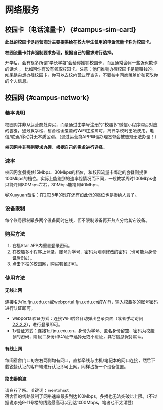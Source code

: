 # 网络服务

## 校园卡（电话流量卡） {#campus-sim-card}

**此处的校园卡是运营商对主要提供给在校大学生使用的电话流量卡称为校园卡。**

**校园流量卡并非强制要求办理，根据自己的需求进行选择。**

开学后，会有很多所谓“学长学姐”会给你推销校园卡，而且通常会用一些近似欺诈的话术 ， 比如问你有没有领取校园卡。注意：他们推销办理校园卡是能赚钱的。如果确实想办理校园卡，你可以去校内营业厅咨询，不要被中间商赚差价和获取你的个人信息。

## 校园网 {#campus-network}

### 基本说明

校园网并非从运营商处购买，而是通过由学号注册的“校趣多”微信小程序购买对应的套餐，通过教学楼、宿舍楼全覆盖的WiFi连接即可，离开学校时无法使用。电信/联通/移动并无本质区别。（通过运营商APP申请办理宽带会被告知无法办理！）

**校园网并非强制要求办理，根据自己的需求进行选择。**

### 速率

校园网套餐提供15Mbps、30Mbps的档位，和校园流量卡绑定的套餐则提供100Mbps的档位。实际上能跑到的速率视情况而不同，一般教学周时100Mbps也只能跑到80Mbps左右，30Mbps能跑到40Mbps。

@Xuuyuan备注：在2025年的现在还有如此低的档位也是惨绝人寰了。

### 设备限制

每个账号限制最多两个设备同时在线，但不限制设备再开热点分给其它设备。

### 购买方法

1. 在福Star APP内重置登录密码。
2. 在校趣多小程序上登录，账号为学号，密码为刚刚修改的密码（也可能为身份证后6位）。
3. 点击下栏的校园网，购买套餐即可。

### 使用方法

#### 无线上网

连接名为1x.fjnu.edu.cn或webportal.fjnu.edu.cn的WiFi，输入校趣多的账号密码进行认证即可。

- webportal验证方式：连接WiFi后会自动弹出登录页面（或者手动访问[2.2.2.2](http://2.2.2.2)），进行登录即可。
- 1x验证方式：连接1x.fjnu.edu.cn，身份为学号、匿名身份留空、密码为校趣多的密码、阶段二身份和CA证书选择无或不验证，其它信息保持默认。

#### 有线上网

每间宿舍门口的左右两侧均有网口，直接牵线与主机/笔记本的网口连接，然后下载锐捷认证的客户端进行认证即可上网。同样占据一个设备位置。

#### 路由器偷渡

请自行了解。关键词：mentohust。  
宿舍区的线路限制了网络速率最多到达100Mbps，多播也无法突破此上限。（不过据说李苑9-11号楼的线路最高可以到达1000Mbps，笔者也不太清楚）
